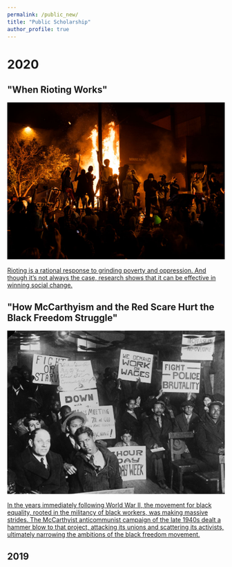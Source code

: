 ```yaml
---
permalink: /public_new/
title: "Public Scholarship"
author_profile: true
---
```


# 2020

## "When Rioting Works"

![](images/rioting.jpg)

[Rioting is a rational response to grinding poverty and oppression. And though it’s not always the case, research shows that it can be effective in winning social change.](https://www.jacobinmag.com/2020/06/rioting-george-floyd-liberals-black-lives-matter)

## "How McCarthyism and the Red Scare Hurt the Black Freedom Struggle"

![](images/GettyImages-1212210531.jpg)

[In the years immediately following World War II, the movement for black equality, rooted in the militancy of black workers, was making massive strides. The McCarthyist anticommunist campaign of the late 1940s dealt a hammer blow to that project, attacking its unions and scattering its activists, ultimately narrowing the ambitions of the black freedom movement.](https://www.jacobinmag.com/2020/05/mccarthyism-red-scare-civil-rights-movement)

## 2019
